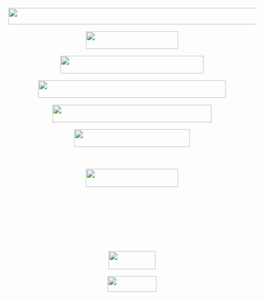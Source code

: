 
<p align="center"><img src="/tex/3065a01a3f4668aa3c6efed0417253f0.svg?invert_in_darkmode&sanitize=true" align=middle width=2272.4706064499997pt height=33.62942055pt/></p>

<p align="center"><img src="/tex/47a61977ba3e06c624f1a5c720856bf9.svg?invert_in_darkmode&sanitize=true" align=middle width=188.14496745pt height=36.09514755pt/></p>
<p align="center"><img src="/tex/d4eae12df5126a089ae65cc25d798216.svg?invert_in_darkmode&sanitize=true" align=middle width=292.62855929999995pt height=36.09514755pt/></p>
<p align="center"><img src="/tex/b46cc1674573b7e62ac3191db8ffe956.svg?invert_in_darkmode&sanitize=true" align=middle width=381.91164165pt height=36.09514755pt/></p>
<p align="center"><img src="/tex/4aeb5a49436208fd6f32fb46d4ed70f4.svg?invert_in_darkmode&sanitize=true" align=middle width=323.52807794999995pt height=36.09514755pt/></p>
<p align="center"><img src="/tex/fab84784a28e69db335367dacf30b79a.svg?invert_in_darkmode&sanitize=true" align=middle width=235.8277185pt height=36.09514755pt/></p>
<p align="center"><img src="/tex/893a6b64670a4b9453f51645a073471d.svg?invert_in_darkmode&sanitize=true" align=middle width=234.56245395pt height=16.438356pt/></p>
<p align="center"><img src="/tex/091d8a81dae808e9be75bd51937fd91a.svg?invert_in_darkmode&sanitize=true" align=middle width=187.48686329999998pt height=37.0084374pt/></p>
<p align="center"><img src="/tex/68f15ef56018eb4cb8b83e1c34916235.svg?invert_in_darkmode&sanitize=true" align=middle width=195.57058289999998pt height=16.438356pt/></p>
<p align="center"><img src="/tex/0c9c6bd3e9c633d075345f679d964869.svg?invert_in_darkmode&sanitize=true" align=middle width=183.41865464999998pt height=14.611878599999999pt/></p>
<p align="center"><img src="/tex/82c76ddc03f2ddbea808e8089651a422.svg?invert_in_darkmode&sanitize=true" align=middle width=185.51340555pt height=16.438356pt/></p>
<p align="center"><img src="/tex/ea6195bc51632cf37e16517242bd3f0f.svg?invert_in_darkmode&sanitize=true" align=middle width=66.42668505pt height=13.789957499999998pt/></p>
<p align="center"><img src="/tex/f2e4689a0ff586046d0f0bb40d2835bb.svg?invert_in_darkmode&sanitize=true" align=middle width=96.44164034999999pt height=37.0084374pt/></p>
<p align="center"><img src="/tex/c867d2afc361f754942427a811a5c3b6.svg?invert_in_darkmode&sanitize=true" align=middle width=99.7132092pt height=32.6705313pt/></p>
